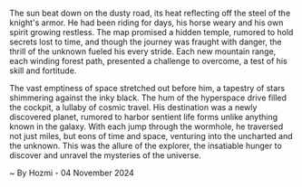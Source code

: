 
The sun beat down on the dusty road, its heat reflecting off the steel of the knight's armor. He had been riding for days, his horse weary and his own spirit growing restless. The map promised a hidden temple, rumored to hold secrets lost to time, and though the journey was fraught with danger, the thrill of the unknown fueled his every stride. Each new mountain range, each winding forest path, presented a challenge to overcome, a test of his skill and fortitude. 

The vast emptiness of space stretched out before him, a tapestry of stars shimmering against the inky black. The hum of the hyperspace drive filled the cockpit, a lullaby of cosmic travel. His destination was a newly discovered planet, rumored to harbor sentient life forms unlike anything known in the galaxy. With each jump through the wormhole, he traversed not just miles, but eons of time and space, venturing into the uncharted and the unknown. This was the allure of the explorer, the insatiable hunger to discover and unravel the mysteries of the universe. 

~ By Hozmi - 04 November 2024
